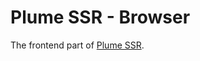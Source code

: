 Plume SSR - Browser
===================
The frontend part of [Plume SSR](https://github.com/Coreoz/plume-ssr).

